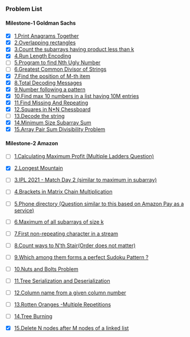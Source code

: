### Problem List

#### Milestone-1 Goldman Sachs

- [x] [1.Print Anagrams Together](https://practice.geeksforgeeks.org/problems/print-anagrams-together/1/)
- [x] [2.Overlapping rectangles](https://practice.geeksforgeeks.org/problems/overlapping-rectangles1924/1/)
- [x] [3.Count the subarrays having product less than k](https://practice.geeksforgeeks.org/problems/count-the-subarrays-having-product-less-than-k1708/1)
- [x] [4.Run Length Encoding](https://practice.geeksforgeeks.org/problems/run-length-encoding/1/)
- [ ] [5.Program to find Nth Ugly Number](https://leetcode.com/problems/ugly-number-ii/)
- [ ] [6.Greatest Common Divisor of Strings](https://leetcode.com/problems/greatest-common-divisor-of-strings/)
- [x] [7.Find the position of M-th item](https://practice.geeksforgeeks.org/problems/find-the-position-of-m-th-item1723/1)
- [x] [8.Total Decoding Messages](https://practice.geeksforgeeks.org/problems/total-decoding-messages1235/1)
- [x] [9.Number following a pattern](https://practice.geeksforgeeks.org/problems/number-following-a-pattern3126/1)
- [x] [10.Find max 10 numbers in a list having 10M entries](https://practice.geeksforgeeks.org/problems/k-largest-elements4206/1/)
- [x] [11.Find Missing And Repeating](https://practice.geeksforgeeks.org/problems/find-missing-and-repeating2512/1)
- [x] [12.Squares in N*N Chessboard](https://practice.geeksforgeeks.org/problems/squares-in-nn-chessboard1801/1)
- [ ] [13.Decode the string](https://practice.geeksforgeeks.org/problems/decode-the-string2444/1)
- [x] [14.Minimum Size Subarray Sum](https://leetcode.com/problems/minimum-size-subarray-sum/)
- [x] [15.Array Pair Sum Divisibility Problem](https://practice.geeksforgeeks.org/problems/array-pair-sum-divisibility-problem3257/1)

#### Milestone-2 Amazon

- [ ] [1.Calculating Maximum Profit (Multiple Ladders Question)](https://practice.geeksforgeeks.org/problems/maximum-profit4657/1)
- [x] [2.Longest Mountain](https://leetcode.com/problems/longest-mountain-in-array/) 
- [ ] [3.IPL 2021 - Match Day 2 (similar to maximum in subarray)](https://practice.geeksforgeeks.org/problems/deee0e8cf9910e7219f663c18d6d640ea0b87f87/1/)
- [ ] [4.Brackets in Matrix Chain Multiplication ](https://practice.geeksforgeeks.org/problems/brackets-in-matrix-chain-multiplication1024/1/)
- [ ] [5.Phone directory (Question similar to this based on Amazon Pay as a service)](https://practice.geeksforgeeks.org/problems/phone-directory4628/1/)
- [ ] [6.Maximum of all subarrays of size k](https://practice.geeksforgeeks.org/problems/maximum-of-all-subarrays-of-size-k3101/1 )
- [ ] [7.First non-repeating character in a stream](https://practice.geeksforgeeks.org/problems/first-non-repeating-character-in-a-stream1216/1)
- [ ] [8.Count ways to N'th Stair(Order does not matter)](https://practice.geeksforgeeks.org/problems/count-ways-to-nth-stairorder-does-not-matter1322/1/)
- [ ] [9.Which among them forms a perfect Sudoku Pattern ?](https://practice.geeksforgeeks.org/problems/is-sudoku-valid4820/1/)
- [ ] [10.Nuts and Bolts Problem](https://practice.geeksforgeeks.org/problems/nuts-and-bolts-problem0431/1)
- [ ] [11.Tree Serialization and Deserialization](https://practice.geeksforgeeks.org/problems/serialize-and-deserialize-a-binary-tree/1)
- [ ] [12.Column name from a given column number](https://practice.geeksforgeeks.org/problems/column-name-from-a-given-column-number4244/1/)
- [ ] [13.Rotten Oranges -Multiple Repetitions](https://leetcode.com/problems/rotting-oranges/)
- [ ] [14.Tree Burning ](https://practice.geeksforgeeks.org/problems/burning-tree/1/)
- [x] [15.Delete N nodes after M nodes of a linked list ](https://practice.geeksforgeeks.org/problems/delete-n-nodes-after-m-nodes-of-a-linked-list/1/)


